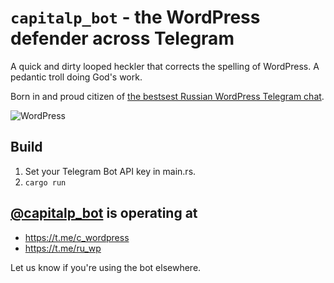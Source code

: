# `capitalp_bot` - the WordPress defender across Telegram

A quick and dirty looped heckler that corrects the spelling of WordPress. A pedantic troll doing God's work.

Born in and proud citizen of [the bestsest Russian WordPress Telegram chat](https://t.me/c_wordpress).

![WordPress](https://raw.githubusercontent.com/soulseekah/capitalp_bot/master/screenshot.png)

## Build

1. Set your Telegram Bot API key in main.rs.
1. `cargo run`

## [@capitalp_bot](https://web.telegram.org/#/im?p=@capitalp_bot) is operating at

* https://t.me/c_wordpress
* https://t.me/ru_wp

Let us know if you're using the bot elsewhere.
